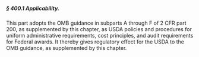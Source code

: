 ##### § 400.1 Applicability. #####

This part adopts the OMB guidance in subparts A through F of 2 CFR part 200, as supplemented by this chapter, as USDA policies and procedures for uniform administrative requirements, cost principles, and audit requirements for Federal awards. It thereby gives regulatory effect for the USDA to the OMB guidance, as supplemented by this chapter.